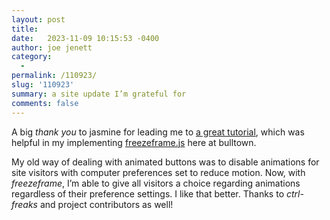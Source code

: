 ```yaml
---
layout: post
title:  
date:   2023-11-09 10:15:53 -0400
author: joe jenett
category:
  -  
permalink: /110923/
slug: '110923'
summary: a site update I’m grateful for
comments: false
---
```

<p>
A big <em>thank you</em> to <a title="credits | jasmine's journal (link not available)">jasmine</a> for leading me to <a title="Tutorial | Implementing Freezeframe JS - Bechno Kid's Hideout" href="https://bechnokid.neocities.org/resources/tut_freezeframe">a great tutorial</a>, which was helpful in my implementing <a title="GitHub - ctrl-freaks/freezeframe.js: freezeframe.js is a library that pauses animated .gifs and enables them to animate on mouse hover / mouse click / touch event, or with trigger / release functions." href="https://github.com/ctrl-freaks/freezeframe.js/">freezeframe.js</a> here at bulltown.
</p>
<p>
My old way of dealing with animated buttons was to disable animations for site visitors with computer preferences set to reduce motion. Now, with <em>freezeframe</em>, I’m able to give all visitors a choice regarding animations regardless of their preference settings. I like that better. Thanks to <em>ctrl-freaks</em> and project contributors as well!
</p>

<a style="display:none;" href="https://brid.gy/publish/mastodon"><small>(cross-posted to mastodon)</small></a>